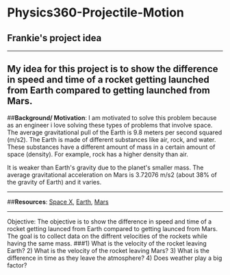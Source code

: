 # Physics360-Projectile-Motion
## Frankie's project idea
--- 
My idea for this project is to show the difference in speed and time of a rocket getting launched from Earth compared to getting launched from Mars. 
---
##**Background/ Motivation**:
I am motivated to solve this problem because as an engineer i love solving these types of problems that involve space.
The average gravitational pull of the Earth is 9.8 meters per second squared (m/s2). The Earth is made of different substances like air, rock, and water. These substances have a different amount of mass in a certain amount of space (density). For example, rock has a higher density than air.

It is weaker than Earth's gravity due to the planet's smaller mass. The average gravitational acceleration on Mars is 3.72076 m/s2 (about 38% of the gravity of Earth) and it varies.

---
##**Resources**: 
[Space X](https://www.spacex.com/), 
[Earth](https://www.nsf.gov/news/classroom/images/Gravity.pdf), [Mars](https://en.wikipedia.org/wiki/Gravity_of_Mars#:~:text=It%20is%20weaker%20than%20Earth's,of%20Earth)

---
Objective: The objective is to show the difference in speed and time of a rocket getting launced from Earth compared to getting launced from Mars. The goal is to collect data on the diffrent velocities of the rockets while having the same mass.
###1) What is the velocity of the rocket leaving Earth? 2) What is the velocity of the rocket leaving Mars? 3) What is the difference in time as they leave the atmosphere? 4) Does weather play a big factor? 

